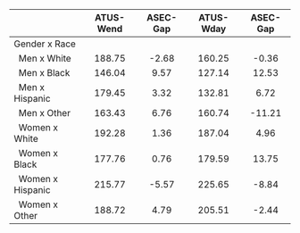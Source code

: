 
|                      |    ATUS-Wend |     ASEC-Gap |    ATUS-Wday |     ASEC-Gap |
| -------------------- | :----------: | :----------: | :----------: | :----------: |
| Gender x Race        |              |              |              |              |
| &nbsp;&nbsp;Men x White |       188.75 |        -2.68 |       160.25 |        -0.36 |
| &nbsp;&nbsp;Men x Black |       146.04 |         9.57 |       127.14 |        12.53 |
| &nbsp;&nbsp;Men x Hispanic |       179.45 |         3.32 |       132.81 |         6.72 |
| &nbsp;&nbsp;Men x Other |       163.43 |         6.76 |       160.74 |       -11.21 |
| &nbsp;&nbsp;Women x White |       192.28 |         1.36 |       187.04 |         4.96 |
| &nbsp;&nbsp;Women x Black |       177.76 |         0.76 |       179.59 |        13.75 |
| &nbsp;&nbsp;Women x Hispanic |       215.77 |        -5.57 |       225.65 |        -8.84 |
| &nbsp;&nbsp;Women x Other |       188.72 |         4.79 |       205.51 |        -2.44 |

